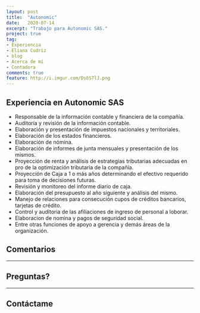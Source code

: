 ```yaml
---
layout: post
title:  "Autonomic"
date:   2020-07-14
excerpt: "Trabajo para Autonomic SAS."
project: true
tag:
- Experiencia
- Eliana Cudriz
- blog
- Acerca de mí
- Contadora
comments: true
feature: http://i.imgur.com/Ds6S7lJ.png
---
```



## Experiencia en Autonomic SAS
* Responsable de la información contable y financiera de la compañía.
* Auditoría y revisión de la información contable.
* Elaboración y presentación de impuestos nacionales y territoriales.
* Elaboración de los estados financieros.
* Elaboración de nómina.
* Elaboración de informes de junta mensuales y presentación de los mismos.
* Proyección de renta y análisis de estrategias tributarias adecuadas en pro de la optimización tributaria de la compañía.
* Proyección de Caja a 1 o más años determinando el efectivo requerido para toma de decisiones futuras.
* Revisión y monitoreo del informe diario de caja.
* Elaboración del presupuesto al año siguiente y análisis del mismo.
* Manejo de relaciones para consecución cupos de créditos bancarios, tarjetas de crédito.
* Control y auditoria de las afiliaciones de ingreso de personal a loborar.
* Elaboracion de nomina y pagos de seguridad social.
* Entre otras funciones de apoyo a gerencia y demás áreas de la organización.



## Comentarios

---

## Preguntas?

---

## Contáctame

